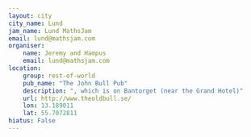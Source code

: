 ```yaml
---
layout: city                                           
city_name: Lund                                                               
jam_name: Lund MathsJam
email: lund@mathsjam.com
organiser:
    name: Jeremy and Hampus
    email: lund@mathsjam.com
location:
    group: rest-of-world
    pub_name: "The John Bull Pub"
    description: ", which is on Bantorget (near the Grand Hotel)"
    url: http://www.theoldbull.se/
    lon: 13.189011
    lat: 55.7072811
hiatus: False
---
```

